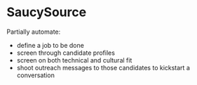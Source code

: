 # SaucySource 

Partially automate: 
- define a job to be done
- screen through candidate profiles 
- screen on both technical and cultural fit 
- shoot outreach messages to those candidates to kickstart a conversation 